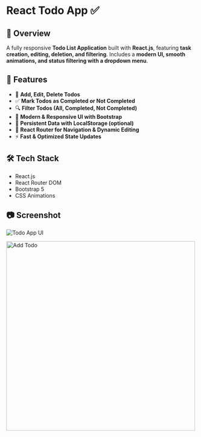 # React Todo App ✅

## 🌟 Overview

A fully responsive **Todo List Application** built with **React.js**, featuring **task creation, editing, deletion, and filtering**. Includes a **modern UI, smooth animations, and status filtering with a dropdown menu**.

## 🚀 Features

- 📝 **Add, Edit, Delete Todos**
- ✅ **Mark Todos as Completed or Not Completed**
- 🔍 **Filter Todos (All, Completed, Not Completed)**
- 🎨 **Modern & Responsive UI with Bootstrap**
- 🔄 **Persistent Data with LocalStorage (optional)**
- 🔗 **React Router for Navigation & Dynamic Editing**
- ⚡ **Fast & Optimized State Updates**

## 🛠️ Tech Stack

- React.js
- React Router DOM
- Bootstrap 5
- CSS Animations

## 📷 Screenshot

![Todo App UI](assets/Screenshot1.png)

<img src="assets/Screenshot1.png" alt="Add Todo" width="500"/>


